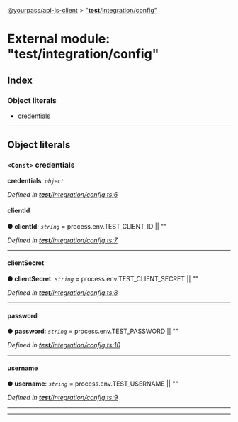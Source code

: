 [@yourpass/api-js-client](../README.md) > ["__test__/integration/config"](../modules/___test___integration_config_.md)

# External module: "__test__/integration/config"

## Index

### Object literals

* [credentials](___test___integration_config_.md#credentials)

---

## Object literals

<a id="credentials"></a>

### `<Const>` credentials

**credentials**: *`object`*

*Defined in [__test__/integration/config.ts:6](https://github.com/yourpass/yourpass-api-js-client/blob/56d4416/__test__/integration/config.ts#L6)*

<a id="credentials.clientid"></a>

####  clientId

**● clientId**: *`string`* =  process.env.TEST_CLIENT_ID || ""

*Defined in [__test__/integration/config.ts:7](https://github.com/yourpass/yourpass-api-js-client/blob/56d4416/__test__/integration/config.ts#L7)*

___
<a id="credentials.clientsecret"></a>

####  clientSecret

**● clientSecret**: *`string`* =  process.env.TEST_CLIENT_SECRET || ""

*Defined in [__test__/integration/config.ts:8](https://github.com/yourpass/yourpass-api-js-client/blob/56d4416/__test__/integration/config.ts#L8)*

___
<a id="credentials.password"></a>

####  password

**● password**: *`string`* =  process.env.TEST_PASSWORD || ""

*Defined in [__test__/integration/config.ts:10](https://github.com/yourpass/yourpass-api-js-client/blob/56d4416/__test__/integration/config.ts#L10)*

___
<a id="credentials.username"></a>

####  username

**● username**: *`string`* =  process.env.TEST_USERNAME || ""

*Defined in [__test__/integration/config.ts:9](https://github.com/yourpass/yourpass-api-js-client/blob/56d4416/__test__/integration/config.ts#L9)*

___

___

